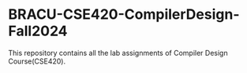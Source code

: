 # BRACU-CSE420-CompilerDesign-Fall2024
This repository contains all the lab assignments of Compiler Design Course(CSE420). 
